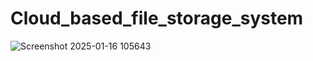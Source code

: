 # Cloud_based_file_storage_system
![Screenshot 2025-01-16 105643](https://github.com/user-attachments/assets/4a1994b6-d92e-4e60-ad8f-7d4a41cc57ab)
